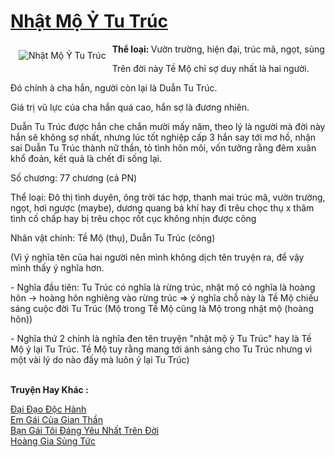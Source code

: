 <a href="https://utruyen.com/truyen/nhat-mo-y-tu-truc/18680/" title="Nhật Mộ Ỷ Tu Trúc"><h1>Nhật Mộ Ỷ Tu Trúc</h1></a><div style="display:table"><img align="right" style="float: left; padding: 10px;" src="https://utruyen.com/images/story/200x260/nhat-mo-y-tu-truc.jpg" alt="Nhật Mộ Ỷ Tu Trúc"><b>Thể loại: </b>Vườn trường, hiện đại, trúc mã, ngọt, sủng<p></p>Trên đời này Tề Mộ chỉ sợ duy nhất là hai người. <p></p>Đó chính à cha hắn, người còn lại là Duẫn Tu Trúc.<p></p>Giá trị vũ lực của cha hắn quá cao, hắn sợ là đương nhiên.<p></p>Duẫn Tu Trúc được hắn che chắn mười mấy năm, theo lý là người mà đời này hắn sẽ không sợ nhất, nhưng lúc tốt nghiệp cấp 3 hắn say tới mơ hồ, nhận sai Duẫn Tu Trúc thành nữ thần, tỏ tình hôn môi, vốn tưởng rằng đêm xuân khổ đoản, kết quả là chết đi sống lại.<p></p>Số chương: 77 chương (cả PN)<p></p>Thể loại: Đô thị tình duyên, ông trời tác hợp, thanh mai trúc mã, vườn trường, ngọt, hơi ngược (maybe), dương quang bá khí hay đi trêu chọc thụ x thâm tình cố chấp hay bị trêu chọc rốt cục không nhịn được công<p></p>Nhân vật chính: Tề Mộ (thụ), Duẫn Tu Trúc (công)<p></p>(Vì ý nghĩa tên của hai người nên mình không dịch tên truyện ra, để vậy mình thấy ý nghĩa hơn. <p></p>- Nghĩa đầu tiên: Tu Trúc có nghĩa là rừng trúc, nhật mộ có nghĩa là hoàng hôn -> hoàng hôn nghiêng vào rừng trúc => ý nghĩa chỗ này là Tề Mộ chiếu sáng cuộc đời Tu Trúc (Mộ trong Tề Mộ cũng là Mộ trong nhật mộ (hoàng hôn))<p></p>- Nghĩa thứ 2 chính là nghĩa đen tên truyện "nhật mộ ỷ Tu Trúc" hay là Tề Mộ ỷ lại Tu Trúc. Tề Mộ tuy rằng mang tới ánh sáng cho Tu Trúc nhưng vì một vài lý do nào đấy mà luôn ỷ lại Tu Trúc)</div><p><br><b>Truyện Hay Khác :</b></p><a href="https://utruyen.com/truyen/dai-dao-doc-hanh/9964/" alt="Đại Đạo Độc Hành">Đại Đạo Độc Hành</a><br/><a href="https://github.com/quanluxury/ngontinhhot/tree/master/truyenhay/21783/" alt="Em Gái Của Gian Thần">Em Gái Của Gian Thần</a><br/><a href="https://github.com/quanluxury/ngontinhhot/tree/master/truyenhay/19197/" alt="Bạn Gái Tôi Đáng Yêu Nhất Trên Đời">Bạn Gái Tôi Đáng Yêu Nhất Trên Đời</a><br/><a href="https://github.com/quanluxury/ngontinhhot/tree/master/truyenhay/17333/" alt="Hoàng Gia Sủng Tức">Hoàng Gia Sủng Tức</a><br/>
